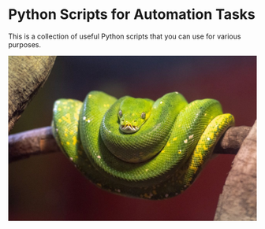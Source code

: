 # Python Scripts for Automation Tasks

This is a collection of useful Python scripts that you can use for various purposes.

![snake](snake.jpg)